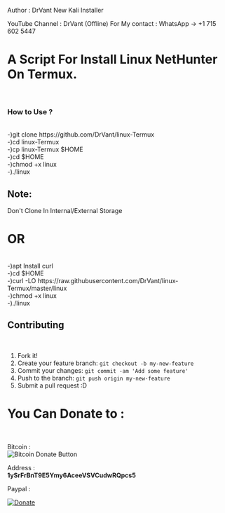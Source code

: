 Author : DrVant 
New Kali Installer

YouTube Channel : DrVant (Offline)
For My contact :
WhatsApp -> +1 715 602 5447

<h1>A Script For Install Linux  NetHunter On Termux.</h1> </br>
<h3>How to Use ? </h3> </br>
-)git clone https://github.com/DrVant/linux-Termux </br>
-)cd linux-Termux </br>
-)cp linux-Termux $HOME </br>
-)cd $HOME </br>
-)chmod +x linux </br>
-)./linux


<h2>Note: </h2> Don't Clone In Internal/External Storage </br>

<h1> OR </h1> </br>
-)apt Install curl </br>
-)cd $HOME <br>
-)curl -LO https://raw.githubusercontent.com/DrVant/linux-Termux/master/linux <br>
-)chmod +x linux <br>
-)./linux

<h2>Contributing </h2> </br>

1. Fork it! <br>
2. Create your feature branch: `git checkout -b my-new-feature` <br>
3. Commit your changes: `git commit -am 'Add some feature'` <br>
4. Push to the branch: `git push origin my-new-feature` <br>
5. Submit a pull request :D <br>

<h1> You Can Donate to : </h1></br>

Bitcoin : <br>
![Bitcoin Donate Button](https://www.drupal.org/files/project-images/bitcoindonate.png)

Address : <br> **1ySrFrBnT9E5Ymy6AceeVSVCudwRQpcs5**

Paypal : <br>

[![Donate](https://img.shields.io/badge/Donate-PayPal-green.svg)](https://www.paypal.com/cgi-bin/webscr?cmd=_s-xclick&hosted_button_id=3PK5LVQS6J3FJ)

